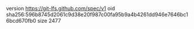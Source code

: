 version https://git-lfs.github.com/spec/v1
oid sha256:596b8745d2061c9d38e20f987c00fa95b9a4b4261dd946e7646bc16bcd670fb0
size 2477
